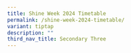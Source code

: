 ```yaml
---
title: Shine Week 2024 Timetable
permalink: /shine-week-2024-timetable/
variant: tiptap
description: ""
third_nav_title: Secondary Three
---
```


